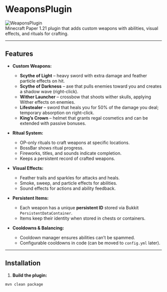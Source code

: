 # WeaponsPlugin

![WeaponsPlugin](https://img.shields.io/badge/Version-1.0-blue)  
Minecraft Paper 1.21 plugin that adds custom weapons with abilities, visual effects, and rituals for crafting.

---

## **Features**

- **Custom Weapons:**
    - **Scythe of Light** – heavy sword with extra damage and feather particle effects on hit.
    - **Scythe of Darkness** – axe that pulls enemies toward you and creates a shadow wave (right-click).
    - **Wither Launcher** – crossbow that shoots wither skulls, applying Wither effects on enemies.
    - **Lifestealer** – sword that heals you for 50% of the damage you deal; temporary absorption on right-click.
    - **King’s Crown** – helmet that grants regal cosmetics and can be extended with passive bonuses.

- **Ritual System:**
    - OP-only rituals to craft weapons at specific locations.
    - BossBar shows ritual progress.
    - Fireworks, titles, and sounds indicate completion.
    - Keeps a persistent record of crafted weapons.

- **Visual Effects:**
    - Feather trails and sparkles for attacks and heals.
    - Smoke, sweep, and particle effects for abilities.
    - Sound effects for actions and ability feedback.

- **Persistent Items:**
    - Each weapon has a unique **persistent ID** stored via Bukkit `PersistentDataContainer`.
    - Items keep their identity when stored in chests or containers.

- **Cooldowns & Balancing:**
    - Cooldown manager ensures abilities can’t be spammed.
    - Configurable cooldowns in code (can be moved to `config.yml` later).

---

## **Installation**

1. **Build the plugin:**

```bash
mvn clean package
